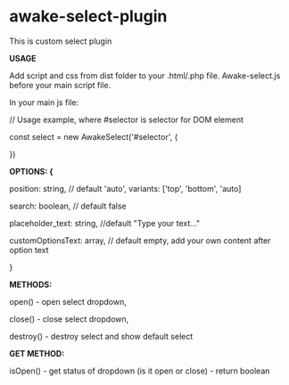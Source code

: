 # awake-select-plugin
This is custom select plugin


**USAGE**

Add script and css from dist folder to your .html/.php file. Awake-select.js before your main script file.



In your main js file: 

// Usage example, where #selector is selector for DOM element

const select = new AwakeSelect('#selector', {

})


**OPTIONS: {**

  position: string, // default 'auto', variants: ['top', 'bottom', 'auto]
  
  search: boolean, // default false
  
  placeholder_text: string, //default "Type your text..."
  
  customOptionsText: array, // default empty, add your own content after option text
  
}


**METHODS:**

open() - open select dropdown,

close() - close select dropdown,

destroy() - destroy select and show default select


**GET METHOD:**

isOpen() - get status of dropdown (is it open or close) - return boolean



